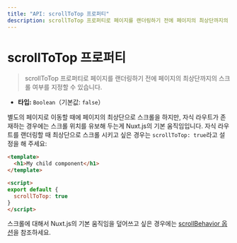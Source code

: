 ```yaml
---
title: "API: scrollToTop 프로퍼티"
description: scrollToTop 프로퍼티로 페이지를 랜더링하기 전에 페이지의 최상단까지의 스크롤 여부를 지정할 수 있습니다.
---
```


# scrollToTop 프로퍼티

> scrollToTop 프로퍼티로 페이지를 랜더링하기 전에 페이지의 최상단까지의 스크롤 여부를 지정할 수 있습니다.

- **타입:** `Boolean`（기본값: `false`）

별도의 페이지로 이동할 때에 페이지의 최상단으로 스크롤을 하지만, 자식 라우트가 존재하는 경우에는 스크롤 위치를 유보해 두는게 Nuxt.js의 기본 움직임입니다. 자식 라우트를 랜더링할 때 최상단으로 스크롤 시키고 싶은 경우는 `scrollToTop: true`라고 설정을 해 주세요:

```html
<template>
  <h1>My child component</h1>
</template>

<script>
export default {
  scrollToTop: true
}
</script>
```

스크롤에 대해서 Nuxt.js의 기본 움직임을 덮어쓰고 싶은 경우에는 [scrollBehavior 옵션](/api/configuration-router#scrollBehavior)을 참조하세요.
